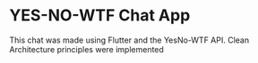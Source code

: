# YES-NO-WTF Chat App

This chat was made using Flutter and the YesNo-WTF API. Clean Architecture principles were implemented
